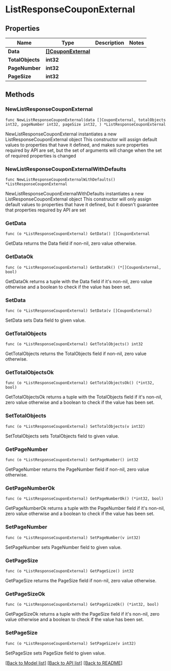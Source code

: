 # ListResponseCouponExternal

## Properties

Name | Type | Description | Notes
------------ | ------------- | ------------- | -------------
**Data** | [**[]CouponExternal**](CouponExternal.md) |  | 
**TotalObjects** | **int32** |  | 
**PageNumber** | **int32** |  | 
**PageSize** | **int32** |  | 

## Methods

### NewListResponseCouponExternal

`func NewListResponseCouponExternal(data []CouponExternal, totalObjects int32, pageNumber int32, pageSize int32, ) *ListResponseCouponExternal`

NewListResponseCouponExternal instantiates a new ListResponseCouponExternal object
This constructor will assign default values to properties that have it defined,
and makes sure properties required by API are set, but the set of arguments
will change when the set of required properties is changed

### NewListResponseCouponExternalWithDefaults

`func NewListResponseCouponExternalWithDefaults() *ListResponseCouponExternal`

NewListResponseCouponExternalWithDefaults instantiates a new ListResponseCouponExternal object
This constructor will only assign default values to properties that have it defined,
but it doesn't guarantee that properties required by API are set

### GetData

`func (o *ListResponseCouponExternal) GetData() []CouponExternal`

GetData returns the Data field if non-nil, zero value otherwise.

### GetDataOk

`func (o *ListResponseCouponExternal) GetDataOk() (*[]CouponExternal, bool)`

GetDataOk returns a tuple with the Data field if it's non-nil, zero value otherwise
and a boolean to check if the value has been set.

### SetData

`func (o *ListResponseCouponExternal) SetData(v []CouponExternal)`

SetData sets Data field to given value.


### GetTotalObjects

`func (o *ListResponseCouponExternal) GetTotalObjects() int32`

GetTotalObjects returns the TotalObjects field if non-nil, zero value otherwise.

### GetTotalObjectsOk

`func (o *ListResponseCouponExternal) GetTotalObjectsOk() (*int32, bool)`

GetTotalObjectsOk returns a tuple with the TotalObjects field if it's non-nil, zero value otherwise
and a boolean to check if the value has been set.

### SetTotalObjects

`func (o *ListResponseCouponExternal) SetTotalObjects(v int32)`

SetTotalObjects sets TotalObjects field to given value.


### GetPageNumber

`func (o *ListResponseCouponExternal) GetPageNumber() int32`

GetPageNumber returns the PageNumber field if non-nil, zero value otherwise.

### GetPageNumberOk

`func (o *ListResponseCouponExternal) GetPageNumberOk() (*int32, bool)`

GetPageNumberOk returns a tuple with the PageNumber field if it's non-nil, zero value otherwise
and a boolean to check if the value has been set.

### SetPageNumber

`func (o *ListResponseCouponExternal) SetPageNumber(v int32)`

SetPageNumber sets PageNumber field to given value.


### GetPageSize

`func (o *ListResponseCouponExternal) GetPageSize() int32`

GetPageSize returns the PageSize field if non-nil, zero value otherwise.

### GetPageSizeOk

`func (o *ListResponseCouponExternal) GetPageSizeOk() (*int32, bool)`

GetPageSizeOk returns a tuple with the PageSize field if it's non-nil, zero value otherwise
and a boolean to check if the value has been set.

### SetPageSize

`func (o *ListResponseCouponExternal) SetPageSize(v int32)`

SetPageSize sets PageSize field to given value.



[[Back to Model list]](../README.md#documentation-for-models) [[Back to API list]](../README.md#documentation-for-api-endpoints) [[Back to README]](../README.md)


